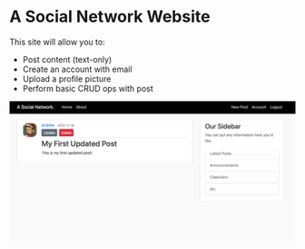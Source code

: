 # A Social Network Website
This site will allow you to:

- Post content (text-only)
- Create an account with email
- Upload a profile picture
- Perform basic CRUD ops with post

![Philadelphia's Magic Gardens. This place was so cool!](/images/crud.png "CRUD Operations")